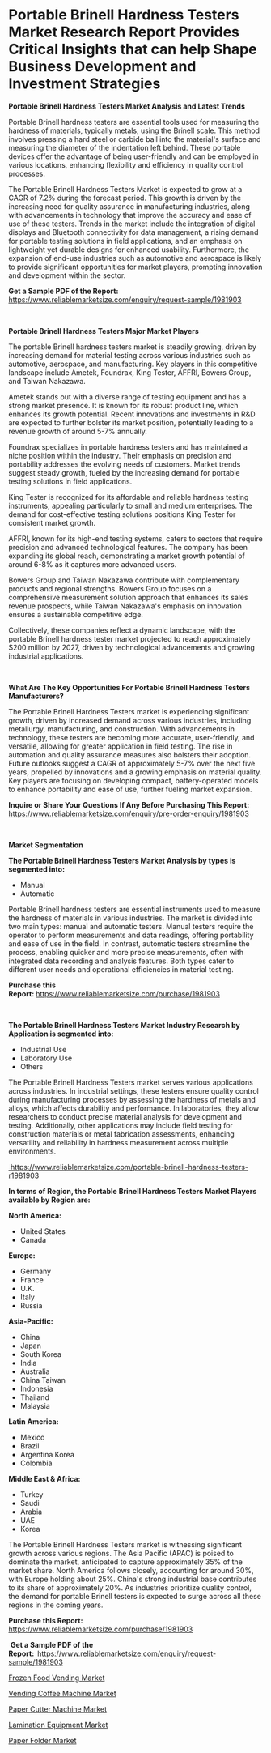 <p><h1>Portable Brinell Hardness Testers Market Research Report Provides Critical Insights that can help Shape Business Development and Investment Strategies</h1></p><p><strong>Portable Brinell Hardness Testers Market Analysis and Latest Trends</strong></p>
<p><p>Portable Brinell hardness testers are essential tools used for measuring the hardness of materials, typically metals, using the Brinell scale. This method involves pressing a hard steel or carbide ball into the material's surface and measuring the diameter of the indentation left behind. These portable devices offer the advantage of being user-friendly and can be employed in various locations, enhancing flexibility and efficiency in quality control processes.</p><p>The Portable Brinell Hardness Testers Market is expected to grow at a CAGR of 7.2% during the forecast period. This growth is driven by the increasing need for quality assurance in manufacturing industries, along with advancements in technology that improve the accuracy and ease of use of these testers. Trends in the market include the integration of digital displays and Bluetooth connectivity for data management, a rising demand for portable testing solutions in field applications, and an emphasis on lightweight yet durable designs for enhanced usability. Furthermore, the expansion of end-use industries such as automotive and aerospace is likely to provide significant opportunities for market players, prompting innovation and development within the sector.</p></p>
<p><strong>Get a Sample PDF of the Report:&nbsp;</strong> <a href="https://www.reliablemarketsize.com/enquiry/request-sample/1981903?utm_campaign=1133&utm_medium=2&utm_source=Github&utm_content=ia&utm_term=10042025&utm_id=portable-brinell-hardness-testers">https://www.reliablemarketsize.com/enquiry/request-sample/1981903</a></p>
<p>&nbsp;</p>
<p><strong>Portable Brinell Hardness Testers Major Market Players</strong></p>
<p><p>The portable Brinell hardness testers market is steadily growing, driven by increasing demand for material testing across various industries such as automotive, aerospace, and manufacturing. Key players in this competitive landscape include Ametek, Foundrax, King Tester, AFFRI, Bowers Group, and Taiwan Nakazawa.</p><p>Ametek stands out with a diverse range of testing equipment and has a strong market presence. It is known for its robust product line, which enhances its growth potential. Recent innovations and investments in R&D are expected to further bolster its market position, potentially leading to a revenue growth of around 5-7% annually.</p><p>Foundrax specializes in portable hardness testers and has maintained a niche position within the industry. Their emphasis on precision and portability addresses the evolving needs of customers. Market trends suggest steady growth, fueled by the increasing demand for portable testing solutions in field applications.</p><p>King Tester is recognized for its affordable and reliable hardness testing instruments, appealing particularly to small and medium enterprises. The demand for cost-effective testing solutions positions King Tester for consistent market growth. </p><p>AFFRI, known for its high-end testing systems, caters to sectors that require precision and advanced technological features. The company has been expanding its global reach, demonstrating a market growth potential of around 6-8% as it captures more advanced users.</p><p>Bowers Group and Taiwan Nakazawa contribute with complementary products and regional strengths. Bowers Group focuses on a comprehensive measurement solution approach that enhances its sales revenue prospects, while Taiwan Nakazawa's emphasis on innovation ensures a sustainable competitive edge.</p><p>Collectively, these companies reflect a dynamic landscape, with the portable Brinell hardness tester market projected to reach approximately $200 million by 2027, driven by technological advancements and growing industrial applications.</p></p>
<p>&nbsp;</p>
<p><strong>What Are The Key Opportunities For Portable Brinell Hardness Testers Manufacturers?</strong></p>
<p><p>The Portable Brinell Hardness Testers market is experiencing significant growth, driven by increased demand across various industries, including metallurgy, manufacturing, and construction. With advancements in technology, these testers are becoming more accurate, user-friendly, and versatile, allowing for greater application in field testing. The rise in automation and quality assurance measures also bolsters their adoption. Future outlooks suggest a CAGR of approximately 5-7% over the next five years, propelled by innovations and a growing emphasis on material quality. Key players are focusing on developing compact, battery-operated models to enhance portability and ease of use, further fueling market expansion.</p></p>
<p><strong>Inquire or Share Your Questions If Any Before Purchasing This Report:</strong> <a href="https://www.reliablemarketsize.com/enquiry/pre-order-enquiry/1981903?utm_campaign=1133&utm_medium=2&utm_source=Github&utm_content=ia&utm_term=10042025&utm_id=portable-brinell-hardness-testers">https://www.reliablemarketsize.com/enquiry/pre-order-enquiry/1981903</a></p>
<p>&nbsp;</p>
<p><strong>Market Segmentation</strong></p>
<p><strong>The Portable Brinell Hardness Testers Market Analysis by types is segmented into:</strong></p>
<p><ul><li>Manual</li><li>Automatic</li></ul></p>
<p><p>Portable Brinell hardness testers are essential instruments used to measure the hardness of materials in various industries. The market is divided into two main types: manual and automatic testers. Manual testers require the operator to perform measurements and data readings, offering portability and ease of use in the field. In contrast, automatic testers streamline the process, enabling quicker and more precise measurements, often with integrated data recording and analysis features. Both types cater to different user needs and operational efficiencies in material testing.</p></p>
<p><strong>Purchase this Report:&nbsp;</strong><a href="https://www.reliablemarketsize.com/purchase/1981903?utm_campaign=1133&utm_medium=2&utm_source=Github&utm_content=ia&utm_term=10042025&utm_id=portable-brinell-hardness-testers">https://www.reliablemarketsize.com/purchase/1981903</a></p>
<p>&nbsp;</p>
<p><strong>The Portable Brinell Hardness Testers Market Industry Research by Application is segmented into:</strong></p>
<p><ul><li>Industrial Use</li><li>Laboratory Use</li><li>Others</li></ul></p>
<p><p>The Portable Brinell Hardness Testers market serves various applications across industries. In industrial settings, these testers ensure quality control during manufacturing processes by assessing the hardness of metals and alloys, which affects durability and performance. In laboratories, they allow researchers to conduct precise material analysis for development and testing. Additionally, other applications may include field testing for construction materials or metal fabrication assessments, enhancing versatility and reliability in hardness measurement across multiple environments.</p></p>
<p><a href="https://www.reliablemarketsize.com/portable-brinell-hardness-testers-r1981903?utm_campaign=1133&utm_medium=2&utm_source=Github&utm_content=ia&utm_term=10042025&utm_id=portable-brinell-hardness-testers">&nbsp;https://www.reliablemarketsize.com/portable-brinell-hardness-testers-r1981903</a></p>
<p><strong>In terms of Region, the Portable Brinell Hardness Testers Market Players available by Region are:</strong></p>
<p>
    <p> <strong> North America: </strong>
        <ul>
            <li>United States</li>
            <li>Canada</li>
        </ul>
        </p> 
    <p> <strong> Europe: </strong>
        <ul>
            <li>Germany</li>
            <li>France</li>
            <li>U.K.</li>
            <li>Italy</li>
            <li>Russia</li>
        </ul>
        </p> 
    <p> <strong> Asia-Pacific: </strong>
        <ul>
            <li>China</li>
            <li>Japan</li>
            <li>South Korea</li>
            <li>India</li>
            <li>Australia</li>
            <li>China Taiwan</li>
            <li>Indonesia</li>
            <li>Thailand</li>
            <li>Malaysia</li>
        </ul>
        </p> 
    <p> <strong> Latin America: </strong>
        <ul>
            <li>Mexico</li>
            <li>Brazil</li>
            <li>Argentina Korea</li>
            <li>Colombia</li>
        </ul>
        </p> 
    <p> <strong> Middle East & Africa: </strong>
        <ul>
            <li>Turkey</li>
            <li>Saudi</li>
            <li>Arabia</li>
            <li>UAE</li>
            <li>Korea</li>
        </ul>
    </p>
    </p>
<p><p>The Portable Brinell Hardness Testers market is witnessing significant growth across various regions. The Asia Pacific (APAC) is poised to dominate the market, anticipated to capture approximately 35% of the market share. North America follows closely, accounting for around 30%, with Europe holding about 25%. China's strong industrial base contributes to its share of approximately 20%. As industries prioritize quality control, the demand for portable Brinell testers is expected to surge across all these regions in the coming years.</p></p>
<p><strong>Purchase this Report: </strong><a href="https://www.reliablemarketsize.com/purchase/1981903?utm_campaign=1133&utm_medium=2&utm_source=Github&utm_content=ia&utm_term=10042025&utm_id=portable-brinell-hardness-testers">https://www.reliablemarketsize.com/purchase/1981903</a></p>
<p>&nbsp;<strong>Get a Sample PDF of the Report:&nbsp;&nbsp;</strong><a href="https://www.reliablemarketsize.com/enquiry/request-sample/1981903?utm_campaign=1133&utm_medium=2&utm_source=Github&utm_content=ia&utm_term=10042025&utm_id=portable-brinell-hardness-testers">https://www.reliablemarketsize.com/enquiry/request-sample/1981903</a></p>
<p><strong></strong></p>
<p><p><a href="https://github.com/cingozascard/Market-Research-Report-List-1/blob/main/frozen-food-vending-market.md?utm_campaign=1133&utm_medium=2&utm_source=Github&utm_content=ia&utm_term=10042025&utm_id=portable-brinell-hardness-testers">Frozen Food Vending Market</a></p><p><a href="https://github.com/ardgenoud/Market-Research-Report-List-1/blob/main/vending-coffee-machine-market.md?utm_campaign=1133&utm_medium=2&utm_source=Github&utm_content=ia&utm_term=10042025&utm_id=portable-brinell-hardness-testers">Vending Coffee Machine Market</a></p><p><a href="https://github.com/sacmatidora/Market-Research-Report-List-1/blob/main/paper-cutter-machine-market.md?utm_campaign=1133&utm_medium=2&utm_source=Github&utm_content=ia&utm_term=10042025&utm_id=portable-brinell-hardness-testers">Paper Cutter Machine Market</a></p><p><a href="https://github.com/zalubakoraka/Market-Research-Report-List-1/blob/main/lamination-equipment-market.md?utm_campaign=1133&utm_medium=2&utm_source=Github&utm_content=ia&utm_term=10042025&utm_id=portable-brinell-hardness-testers">Lamination Equipment Market</a></p><p><a href="https://github.com/airitaursela/Market-Research-Report-List-1/blob/main/paper-folder-market.md?utm_campaign=1133&utm_medium=2&utm_source=Github&utm_content=ia&utm_term=10042025&utm_id=portable-brinell-hardness-testers">Paper Folder Market</a></p></p>